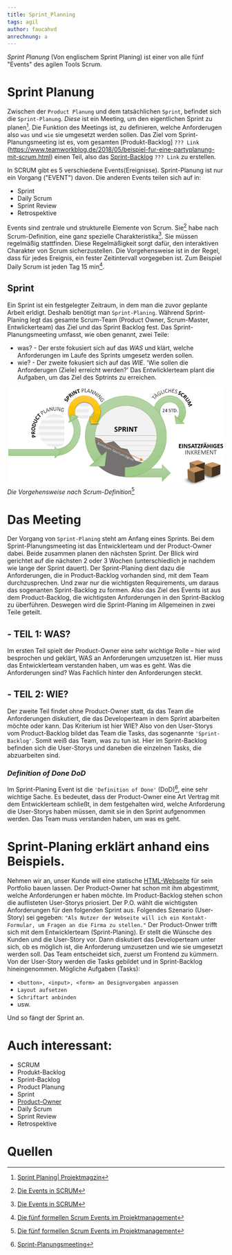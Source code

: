 ```yaml
---
title: Sprint_Planning
tags: agil
author: faucahvd
anrechnung: a
---
```


*Sprint Planung* (Von englischem Sprint Planing) ist einer von alle fünf "Events" des agilen Tools Scrum.

# Sprint Planung

Zwischen der `Product Planung` und dem tatsächlichen `Sprint`, befindet sich die `Sprint-Planung`.
*Diese* ist ein Meeting, um den eigentlichen Sprint zu planen[^1]. Die Funktion des Meetings ist, zu definieren, welche Anforderugen also `was` und `wie` sie umgesetzt werden sollen. Das Ziel vom Sprint-Planungsmeeting ist es, vom gesamten [Produkt-Backlog] `??? Link`  (https://www.teamworkblog.de/2018/05/beispiel-fur-eine-partyplanung-mit-scrum.html) einen Teil, also das [Sprint-Backlog](https://www.teamworkblog.de/2018/05/beispiel-fur-eine-partyplanung-mit-scrum.html) `??? Link` zu erstellen.

In SCRUM gibt es 5 verschiedene Events(Ereignisse). Sprint-Planung ist nur ein Vorgang ("EVENT") davon.
Die anderen Events teilen sich auf in: 
+ Sprint 
+ Daily Scrum 
+ Sprint Review 
+ Retrospektive 

Events sind zentrale und strukturelle Elemente von Scrum. Sie[^2] habe nach Scrum-Definition, eine ganz spezielle Charakteristika[^2]. Sie müssen regelmäßig stattfinden. Diese Regelmäßigkeit sorgt dafür, den interaktiven Charakter von Scrum sicherzustellen. Die Vorgehensweise ist in der Regel, dass für jedes Ereignis, ein fester Zeitintervall vorgegeben ist. Zum Beispiel Daily Scrum ist jeden Tag 15 min[^3].


## Sprint 
Ein Sprint ist ein festgelegter Zeitraum, in dem man die zuvor geplante Arbeit erldigt. Deshalb benötigt man `Sprint-Planing`. Während Sprint-Planing legt das gesamte Scrum-Team (Product Owner, Scrum-Master, Entwlickerteam) das Ziel und das Sprint Backlog fest. Das Sprint-Planungsmeeting umfasst, wie oben genannt, zwei Teile:
- was? - Der erste fokusiert sich auf das *WAS* und klärt, welche Anforderungen im Laufe des Sprints umgesetz werden sollen.
- wie? - Der zweite fokusiert sich auf das *WIE*. 'Wie sollen die Anforderugen (Ziele) erreicht werden?' Das Entwlicklerteam plant die Aufgaben, um das Ziel des Sptrints zu erreichen.


![SCRUM](Sprint_Planning//sprint-planungsmeeting.png)
*Die Vorgehensweise nach Scrum-Definition*[^3]

# Das Meeting
Der Vorgang von `Sprint-Planing` steht am Anfang eines Sprints. Bei dem Sprint-Planungsmeeting ist das Entwicklerteam und der Product-Owner dabei. Beide zusammen planen den nächsten Sprint. Der Blick wird gerichtet auf die nächsten 2 oder 3 Wochen (unterschiedlich je nachdem wie lange der Sprint dauert). Der Sprint-Planing dient dazu die Anforderungen, die in Product-Backlog vorhanden sind, mit dem Team durchzusprechen. Und zwar nur die wichtigsten Requirements, um daraus das sogenanten Sprint-Backlog zu formen. Also das Ziel des Events ist aus dem Product-Backlog, die wichtigsten Anforderungen in den Sprint-Backlog zu überführen. Deswegen wird die Sprint-Planing im Allgemeinen in zwei Teile geteilt.

## - TEIL 1: WAS?
Im ersten Teil spielt der Product-Owner eine sehr wichtige Rolle – hier wird besprochen und geklärt, WAS an Anforderungen umzusetzen ist. Hier muss das Entwicklerteam verstanden haben, um was es geht. Was die Anforderungen sind? Was Fachlich hinter den Anforderungen steckt. 

## - TEIL 2: WIE?
Der zweite Teil findet ohne Product-Owner statt, da das Team die Anforderungen diskutiert, die das Developerteam in dem Sprint abarbeiten möchte oder kann. Das Kriterium ist hier WIE? Also von den User-Storys vom Product-Backlog bildet das Team die Tasks, das sogenannte `'Sprint-Backlog'`. Somit weiß das Team, was zu tun ist. Hier im Sprint-Backlog befinden sich die User-Storys und daneben die einzelnen Tasks, die abzuarbeiten sind.

### *Definition of Done DoD*
Im Sprint-Planing Event ist die ``'Definition of Done'`` (DoD)[^4], eine sehr wichtige Sache. Es bedeutet, dass der Product-Owner eine Art Vertrag mit dem Entwicklerteam schließt, in dem festgehalten wird, welche Anforderung die User-Storys haben müssen, damit sie in den Sprint aufgenommen werden. Das Team muss verstanden haben, um was es geht.

# Sprint-Planing erklärt anhand eins Beispiels.

Nehmen wir an, unser Kunde will eine statische [HTML-Webseite](https://stadtprofil-fuerth.de/#contact) für sein Portfolio bauen lassen. Der Product-Owner hat schon mit ihm abgestimmt, welche Anforderungen er haben möchte. Im Product-Backlog stehen schon die auflisteten User-Storys priosiert. Der P.O. wählt die wichtigsten Anforderungen für den folgenden Sprint aus. Folgendes Szenario (User-Story) sei gegeben: 
```"Als Nutzer der Webseite will ich ein Kontakt-Formular, um Fragen an die Firma zu stellen."```
Der Product-Onwer trifft sich mit dem Entwicklerteam (Sprint-Planing). Er stellt die Wünsche des Kunden und die User-Story vor. Dann diskutiert das Developerteam unter sich, ob es möglich ist, die Anforderung umzusetzen und wie sie umgesetzt werden soll. Das Team entscheidet sich, zuerst um Frontend zu kümmern. Von der User-Story werden die Tasks gebildet und in Sprint-Backlog hineingenommen. 
Mögliche Aufgaben (Tasks): 

* `<button>, <input>, <form> an Designvorgaben anpassen` 
* `Layout aufsetzen` 
* `Schriftart anbinden` 
* usw. 

Und so fängt der Sprint an. 

# Auch interessant:
+ SCRUM
+ Produkt-Backlog
+ Sprint-Backlog
+ Product Planung
+ Sprint
+ [Product-Owner](Product_Owner.md)
+ Daily Scrum 
+ Sprint Review 
+ Retrospektive 
 
# Quellen

[^1]: [Sprint Planing| Projektmagzin](https://www.projektmagazin.de/methoden/sprint-planning)
[^2]: [Die Events in SCRUM](https://www.agile-heroes.de/magazine/scrum-events)
[^3]: [Die fünf formellen Scrum Events im Projektmanagement](https://projektmanagement-zentrum.ch/2019/03/04/scrum-events/)
[^3]: [Timeboxing](https://projektmanagement-zentrum.ch/2019/03/04/scrum-events/)
[^4]: [Sprint-Planungsmeeting](https://projektmanagement-zentrum.ch/2019/03/04/scrum-events/)